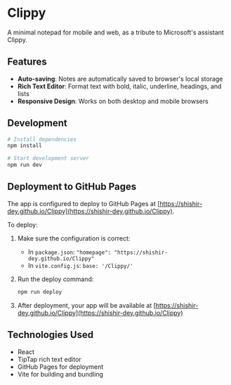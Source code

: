 # Clippy

A minimal notepad for mobile and web, as a tribute to Microsoft's assistant Clippy.

## Features

- **Auto-saving**: Notes are automatically saved to browser's local storage
- **Rich Text Editor**: Format text with bold, italic, underline, headings, and lists
- **Responsive Design**: Works on both desktop and mobile browsers

## Development

```bash
# Install dependencies
npm install

# Start development server
npm run dev
```

## Deployment to GitHub Pages

The app is configured to deploy to GitHub Pages at [https://shishir-dey.github.io/Clippy](https://shishir-dey.github.io/Clippy).

To deploy:

1. Make sure the configuration is correct:

   - In `package.json`: `"homepage": "https://shishir-dey.github.io/Clippy"`
   - In `vite.config.js`: `base: '/Clippy/'`

2. Run the deploy command:

   ```bash
   npm run deploy
   ```

3. After deployment, your app will be available at [https://shishir-dey.github.io/Clippy](https://shishir-dey.github.io/Clippy)

## Technologies Used

- React
- TipTap rich text editor
- GitHub Pages for deployment
- Vite for building and bundling
